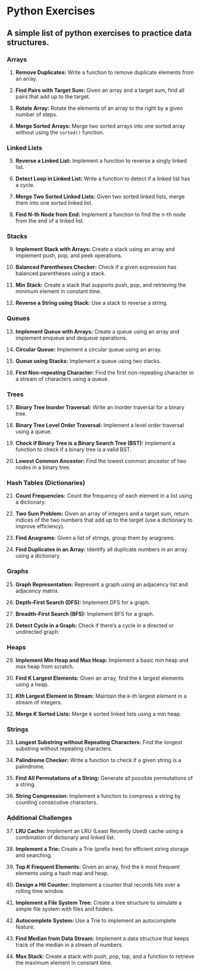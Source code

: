 # Python Exercises

## A simple list of python exercises to practice data structures.

### Arrays

1. **Remove Duplicates:** Write a function to remove duplicate elements from an array.

2. **Find Pairs with Target Sum:** Given an array and a target sum, find all pairs that add up to the target.

3. **Rotate Array:** Rotate the elements of an array to the right by a given number of steps.

4. **Merge Sorted Arrays:** Merge two sorted arrays into one sorted array without using the ```sorted()``` function.

### Linked Lists

5. **Reverse a Linked List:** Implement a function to reverse a singly linked list.

6. **Detect Loop in Linked List:** Write a function to detect if a linked list has a cycle.

7. **Merge Two Sorted Linked Lists:** Given two sorted linked lists, merge them into one sorted linked list.

8. **Find N-th Node from End:** Implement a function to find the n-th node from the end of a linked list.

### Stacks

9. **Implement Stack with Arrays:** Create a stack using an array and implement push, pop, and peek operations.

10. **Balanced Parentheses Checker:** Check if a given expression has balanced parentheses using a stack.

11. **Min Stack:** Create a stack that supports push, pop, and retrieving the minimum element in constant time.

12. **Reverse a String using Stack:** Use a stack to reverse a string.

### Queues

13. **Implement Queue with Arrays:** Create a queue using an array and implement enqueue and dequeue operations.

14. **Circular Queue:** Implement a circular queue using an array.

15. **Queue using Stacks:** Implement a queue using two stacks.

16. **First Non-repeating Character:** Find the first non-repeating character in a stream of characters using a queue.

### Trees

17. **Binary Tree Inorder Traversal:** Write an inorder traversal for a binary tree.

18. **Binary Tree Level Order Traversal:** Implement a level order traversal using a queue.

19. **Check if Binary Tree is a Binary Search Tree (BST):** Implement a function to check if a binary tree is a valid BST.

20. **Lowest Common Ancestor:** Find the lowest common ancestor of two nodes in a binary tree.

### Hash Tables (Dictionaries)

21. **Count Frequencies:** Count the frequency of each element in a list using a dictionary.

22. **Two Sum Problem:** Given an array of integers and a target sum, return indices of the two numbers that add up to the target (use a dictionary to improve efficiency).

23. **Find Anagrams:** Given a list of strings, group them by anagrams.

24. **Find Duplicates in an Array:** Identify all duplicate numbers in an array using a dictionary.

### Graphs

25. **Graph Representation:** Represent a graph using an adjacency list and adjacency matrix.

26. **Depth-First Search (DFS):** Implement DFS for a graph.

27. **Breadth-First Search (BFS):** Implement BFS for a graph.

28. **Detect Cycle in a Graph:** Check if there’s a cycle in a directed or undirected graph.

### Heaps

29. **Implement Min Heap and Max Heap:** Implement a basic min heap and max heap from scratch.

30. **Find K Largest Elements:** Given an array, find the *k* largest elements using a heap.

31. ***Kth* Largest Element in Stream:** Maintain the *k-th* largest element in a stream of integers.

32. **Merge *K* Sorted Lists:** Merge *k* sorted linked lists using a min heap.

### Strings

33. **Longest Substring without Repeating Characters:** Find the longest substring without repeating characters.

34. **Palindrome Checker:** Write a function to check if a given string is a palindrome.

35. **Find All Permutations of a String:** Generate all possible permutations of a string.

36. **String Compression:** Implement a function to compress a string by counting consecutive characters.

### Additional Challenges

37. **LRU Cache:** Implement an LRU (Least Recently Used) cache using a combination of dictionary and linked list.

38. **Implement a Trie:** Create a Trie (prefix tree) for efficient string storage and searching.

39. **Top *K* Frequent Elements:** Given an array, find the *k* most frequent elements using a hash map and heap.

40. **Design a Hit Counter:** Implement a counter that records hits over a rolling time window.

41. **Implement a File System Tree:** Create a tree structure to simulate a simple file system with files and folders.

42. **Autocomplete System:** Use a Trie to implement an autocomplete feature.

43. **Find Median from Data Stream:** Implement a data structure that keeps track of the median in a stream of numbers.

44. **Max Stack:** Create a stack with push, pop, top, and a function to retrieve the maximum element in constant time.
